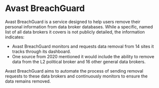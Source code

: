 # Avast BreachGuard

Avast BreachGuard is a service designed to help users remove their personal information from data broker databases. While a specific, named list of all data brokers it covers is not publicly detailed, the information indicates:

*   Avast BreachGuard monitors and requests data removal from 14 sites it tracks through its dashboard.
*   One source from 2020 mentioned it would include the ability to remove data from the L2 political broker and 16 other general data brokers.

Avast BreachGuard aims to automate the process of sending removal requests to these data brokers and continuously monitors to ensure the data remains removed.